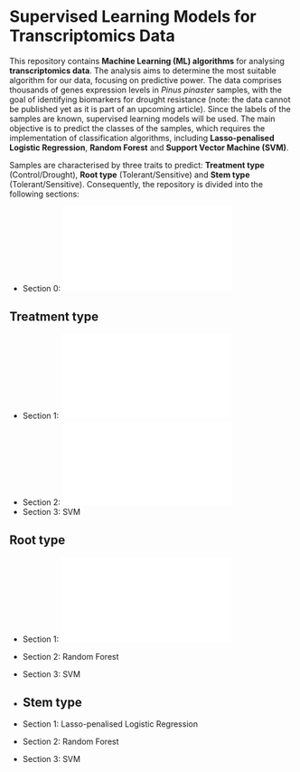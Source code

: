 # Supervised Learning Models for Transcriptomics Data

This repository contains **Machine Learning (ML) algorithms** for analysing **transcriptomics data**. The analysis aims to determine the most suitable algorithm for our data, focusing on predictive power. The data comprises thousands of genes expression levels in *Pinus pinaster* samples, with the goal of identifying biomarkers for drought resistance (note: the data cannot be published yet as it is part of an upcoming article). Since the labels of the samples are known, supervised learning models will be used. The main objective is to predict the classes of the samples, which requires the implementation of classification algorithms, including **Lasso-penalised Logistic Regression**, **Random Forest** and **Support Vector Machine (SVM)**.

Samples are characterised by three traits to predict: **Treatment type** (Control/Drought), **Root type** (Tolerant/Sensitive) and **Stem type** (Tolerant/Sensitive). Consequently, the repository is divided into the following sections:

- Section 0: ![Data Preparation](data_preparation.md)

## Treatment type
- Section 1: ![Lasso-penalised Logistic Regression](treatment_lasso_kfoldcv.md)
- Section 2: ![Random Forest](treatment_rf_kfoldcv.md)
- Section 3: SVM

## Root type
- Section 1: ![Lasso-penalised Logistic Regression](root_lasso_kfoldcv.md)
- Section 2: Random Forest
- Section 3: SVM

- ## Stem type
- Section 1: Lasso-penalised Logistic Regression
- Section 2: Random Forest
- Section 3: SVM
